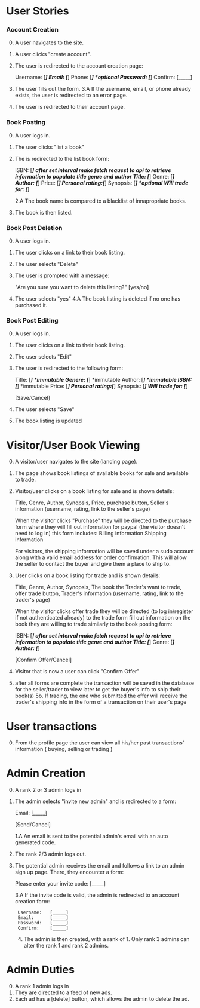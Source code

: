 # User Stories

###  Account Creation

0. A user navigates to the site.
1. A user clicks "create account".
2. The user is redirected to the account creation page:

    Username:   [_____]
    Email:      [_____]
    Phone:      [_____] *optional
    Password:   [_____]
    Confirm:    [_____]

3. The user fills out the form.
    3.A If the username, email, or phone already exists, the user is
        redirected to an error page.
4. The user is redirected to their account page.

### Book Posting

0. A user logs in.
1. The user clicks "list a book"
2. The is redirected to the list book form:

    ISBN:	[_____] after set interval make fetch request to api to retrieve information to populate title genre and author
    Title:          [_____]
    Genre:          [_____]
    Author:         [_____]
    Price:          [_____]
    Personal rating:[_____]
    Synopsis:       [_____] *optional
    Will trade for: [_____]

    2.A The book name is compared to a blacklist of innapropriate books.
3. The book is then listed.

### Book Post Deletion

0. A user logs in.
1. The user clicks on a link to their book listing.
2. The user selects "Delete"
3. The user is prompted with a message:

    "Are you sure you want to delete this listing?"
    [yes/no]

4. The user selects "yes"
    4.A The book listing is deleted if no one has purchased it.

### Book Post Editing

0. A user logs in.
1. The user clicks on a link to their book listing.
2. The user selects "Edit"
4. The user is redirected to the following form:

    Title:          [_____] *immutable
    Genere:         [_____] *immutable
    Author:         [_____] *immutable
    ISBN:	[_____] *immutable
    Price:          [_____]
    Personal rating:[_____]
    Synopsis:       [_____]
    Will trade for: [_____]

    [Save/Cancel]

5. The user selects "Save"
6. The book listing is updated

# Visitor/User Book Viewing

0. A visitor/user navigates to the site (landing page).
1. The page shows book listings of available books for sale and available to trade.
2. Visitor/user clicks on a book listing for sale and is shown details:

	Title, Genre, Author, Synopsis, Price, purchase button, Seller's information (username, rating, link to the seller's page)

	When the visitor clicks "Purchase" they will be directed to the purchase form where they will fill out information for paypal (the visitor doesn't need to log in) this form includes:
	Billing information
	Shipping information

	For visitors, the shipping information will be saved under a sudo account along with a valid email address for order confirmation.
	 This will allow the seller to contact the buyer and give them a place to ship to.

3. User clicks on a book listing for trade and is shown details:

	Title, Genre, Author, Synopsis, The book the Trader's want to trade, offer trade button, Trader's information (username, rating, link to the trader's page)

	When the visitor clicks offer trade they will be directed (to log in/register if not authenticated already) to the trade form fill out information on the book they are willing to trade similarly to the book posting form:

   ISBN:	[_____] after set interval make fetch request to api to retrieve information to populate title genre and author
    Title:          [_____]
    Genre:          [_____]
    Author:         [_____]

    [Confirm Offer/Cancel]


4. Visitor that is now a user can click "Confirm Offer"
5. after all forms are complete the transaction will be saved in the database for the seller/trader to view later to get the buyer's info to ship their book(s)
5b. If trading, the one who submitted the offer will receive the trader's shipping info in the form of a transaction on their user's page


# User transactions

0. From the profile page the user can view all his/her past transactions' information ( buying, selling or trading )

# Admin Creation

0. A rank 2 or 3 admin logs in
1. The admin selects "invite new admin" and is redirected to a form:

    Email:          [_____]
    
    [Send/Cancel]

    1.A An email is sent to the potential admin's email with an auto
    generated code.

2. The rank 2/3 admin logs out.
3. The potential admin receives the email and follows a link to an admin
    sign up page. There, they encounter a form:

    Please enter your invite code:  [_____]

    3.A If the invite code is valid, the admin is redirected to an account
    creation form:

        Username:   [_____]
        Email:      [_____]
        Password:   [_____]
        Confirm:    [_____]

    4. The admin is then created, with a rank of 1. Only rank 3 admins can
    alter the rank 1 and rank 2 admins.

# Admin Duties

0. A rank 1 admin logs in
1. They are directed to a feed of new ads.
3. Each ad has a [delete] button, which allows the admin to delete the ad.
